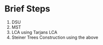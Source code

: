# Brief Steps
1. DSU
2. MST
5. LCA using Tarjans LCA
6. Steiner Trees Construction using the above 
